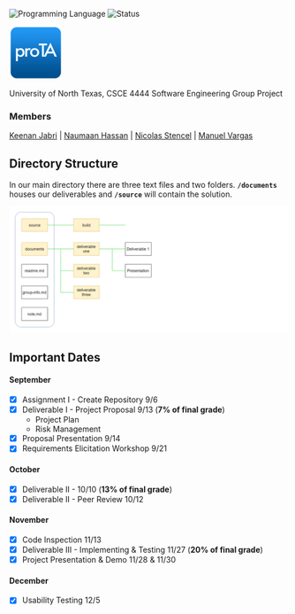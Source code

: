 <!-- using shields.io for status buttons -->
![Programming Language](https://img.shields.io/badge/Language-Javascript-red.svg)
![Status](https://img.shields.io/badge/Deliverable-3-brightgreen.svg)

![](source/build/proTA/res/icon/Android/android/mipmap-xhdpi/ic_launcher.png)

University of North Texas, CSCE 4444 Software Engineering Group Project

### Members
[Keenan Jabri](#) | [Naumaan Hassan](#) | [Nicolas Stencel](#) | [Manuel Vargas](#)

## Directory Structure
In our main directory there are three text files and two folders. **`/documents`** houses our deliverables and **`/source`** will contain the solution.

![directory structure](source/build/git/img/directory_structure.png)

## Important Dates
#### September
- [x] Assignment I - Create Repository 9/6
- [x] Deliverable I - Project Proposal 9/13 (**7% of final grade**)
   - Project Plan
   - Risk Management
- [x] Proposal Presentation 9/14
- [x] Requirements Elicitation Workshop 9/21

#### October
- [x] Deliverable II - 10/10 (**13% of final grade**)
- [x] Deliverable II - Peer Review 10/12

#### November
- [x] Code Inspection 11/13
- [x] Deliverable III - Implementing & Testing 11/27 (**20% of final grade**)
- [x] Project Presentation & Demo 11/28 & 11/30

#### December
- [x] Usability Testing 12/5